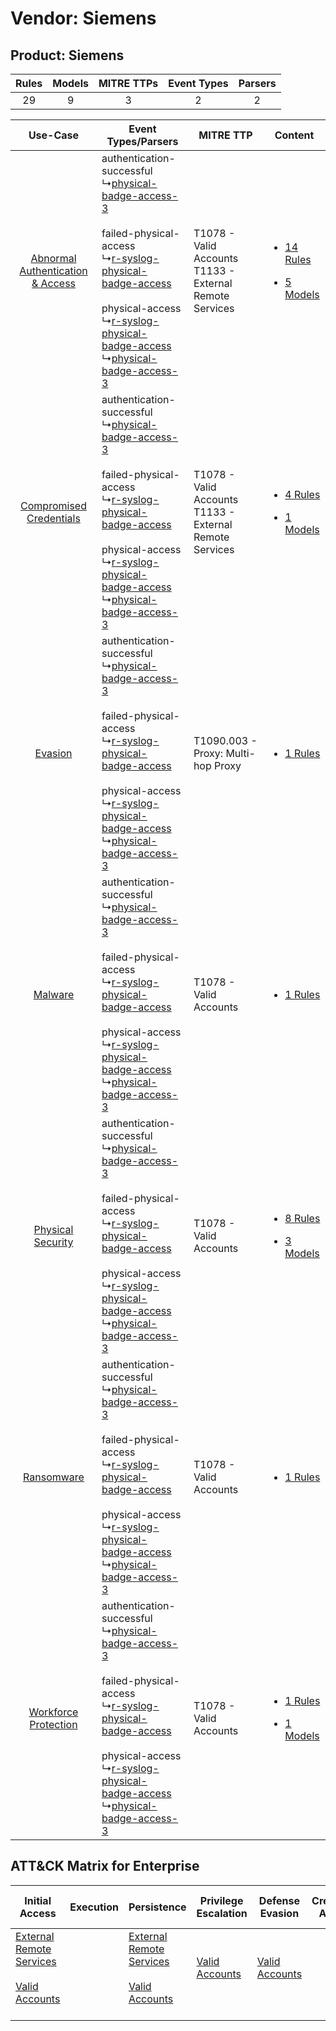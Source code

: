 Vendor: Siemens
===============
Product: Siemens
----------------
| Rules | Models | MITRE TTPs | Event Types | Parsers |
|:-----:|:------:|:----------:|:-----------:|:-------:|
|  29   |   9    |     3      |      2      |    2    |

|    Use-Case    | Event Types/Parsers    | MITRE TTP    | Content    |
|:----:| ---- | ---- | ---- |
| [Abnormal Authentication & Access](../../../UseCases/uc_abnormal_authentication_&_access.md) |  authentication-successful<br> ↳[physical-badge-access-3](Ps/pC_physicalbadgeaccess3.md)<br><br> failed-physical-access<br> ↳[r-syslog-physical-badge-access](Ps/pC_rsyslogphysicalbadgeaccess.md)<br><br> physical-access<br> ↳[r-syslog-physical-badge-access](Ps/pC_rsyslogphysicalbadgeaccess.md)<br> ↳[physical-badge-access-3](Ps/pC_physicalbadgeaccess3.md)<br> | T1078 - Valid Accounts<br>T1133 - External Remote Services<br> | [<ul><li>14 Rules</li></ul><ul><li>5 Models</li></ul>](RM/r_m_siemens_siemens_Abnormal_Authentication_&_Access.md) |
|          [Compromised Credentials](../../../UseCases/uc_compromised_credentials.md)          |  authentication-successful<br> ↳[physical-badge-access-3](Ps/pC_physicalbadgeaccess3.md)<br><br> failed-physical-access<br> ↳[r-syslog-physical-badge-access](Ps/pC_rsyslogphysicalbadgeaccess.md)<br><br> physical-access<br> ↳[r-syslog-physical-badge-access](Ps/pC_rsyslogphysicalbadgeaccess.md)<br> ↳[physical-badge-access-3](Ps/pC_physicalbadgeaccess3.md)<br> | T1078 - Valid Accounts<br>T1133 - External Remote Services<br> | [<ul><li>4 Rules</li></ul><ul><li>1 Models</li></ul>](RM/r_m_siemens_siemens_Compromised_Credentials.md)    |
|    [Evasion](../../../UseCases/uc_evasion.md)    |  authentication-successful<br> ↳[physical-badge-access-3](Ps/pC_physicalbadgeaccess3.md)<br><br> failed-physical-access<br> ↳[r-syslog-physical-badge-access](Ps/pC_rsyslogphysicalbadgeaccess.md)<br><br> physical-access<br> ↳[r-syslog-physical-badge-access](Ps/pC_rsyslogphysicalbadgeaccess.md)<br> ↳[physical-badge-access-3](Ps/pC_physicalbadgeaccess3.md)<br> | T1090.003 - Proxy: Multi-hop Proxy<br>    | [<ul><li>1 Rules</li></ul>](RM/r_m_siemens_siemens_Evasion.md)    |
|    [Malware](../../../UseCases/uc_malware.md)    |  authentication-successful<br> ↳[physical-badge-access-3](Ps/pC_physicalbadgeaccess3.md)<br><br> failed-physical-access<br> ↳[r-syslog-physical-badge-access](Ps/pC_rsyslogphysicalbadgeaccess.md)<br><br> physical-access<br> ↳[r-syslog-physical-badge-access](Ps/pC_rsyslogphysicalbadgeaccess.md)<br> ↳[physical-badge-access-3](Ps/pC_physicalbadgeaccess3.md)<br> | T1078 - Valid Accounts<br>    | [<ul><li>1 Rules</li></ul>](RM/r_m_siemens_siemens_Malware.md)    |
|    [Physical Security](../../../UseCases/uc_physical_security.md)    |  authentication-successful<br> ↳[physical-badge-access-3](Ps/pC_physicalbadgeaccess3.md)<br><br> failed-physical-access<br> ↳[r-syslog-physical-badge-access](Ps/pC_rsyslogphysicalbadgeaccess.md)<br><br> physical-access<br> ↳[r-syslog-physical-badge-access](Ps/pC_rsyslogphysicalbadgeaccess.md)<br> ↳[physical-badge-access-3](Ps/pC_physicalbadgeaccess3.md)<br> | T1078 - Valid Accounts<br>    | [<ul><li>8 Rules</li></ul><ul><li>3 Models</li></ul>](RM/r_m_siemens_siemens_Physical_Security.md)    |
|    [Ransomware](../../../UseCases/uc_ransomware.md)    |  authentication-successful<br> ↳[physical-badge-access-3](Ps/pC_physicalbadgeaccess3.md)<br><br> failed-physical-access<br> ↳[r-syslog-physical-badge-access](Ps/pC_rsyslogphysicalbadgeaccess.md)<br><br> physical-access<br> ↳[r-syslog-physical-badge-access](Ps/pC_rsyslogphysicalbadgeaccess.md)<br> ↳[physical-badge-access-3](Ps/pC_physicalbadgeaccess3.md)<br> | T1078 - Valid Accounts<br>    | [<ul><li>1 Rules</li></ul>](RM/r_m_siemens_siemens_Ransomware.md)    |
|    [Workforce Protection](../../../UseCases/uc_workforce_protection.md)    |  authentication-successful<br> ↳[physical-badge-access-3](Ps/pC_physicalbadgeaccess3.md)<br><br> failed-physical-access<br> ↳[r-syslog-physical-badge-access](Ps/pC_rsyslogphysicalbadgeaccess.md)<br><br> physical-access<br> ↳[r-syslog-physical-badge-access](Ps/pC_rsyslogphysicalbadgeaccess.md)<br> ↳[physical-badge-access-3](Ps/pC_physicalbadgeaccess3.md)<br> | T1078 - Valid Accounts<br>    | [<ul><li>1 Rules</li></ul><ul><li>1 Models</li></ul>](RM/r_m_siemens_siemens_Workforce_Protection.md)    |

ATT&CK Matrix for Enterprise
----------------------------
| Initial Access                                                                                                                                   | Execution | Persistence                                                                                                                                      | Privilege Escalation                                                | Defense Evasion                                                     | Credential Access | Discovery | Lateral Movement | Collection | Command and Control                                                                                                                       | Exfiltration | Impact |
| ------------------------------------------------------------------------------------------------------------------------------------------------ | --------- | ------------------------------------------------------------------------------------------------------------------------------------------------ | ------------------------------------------------------------------- | ------------------------------------------------------------------- | ----------------- | --------- | ---------------- | ---------- | ----------------------------------------------------------------------------------------------------------------------------------------- | ------------ | ------ |
| [External Remote Services](https://attack.mitre.org/techniques/T1133)<br><br>[Valid Accounts](https://attack.mitre.org/techniques/T1078)<br><br> |           | [External Remote Services](https://attack.mitre.org/techniques/T1133)<br><br>[Valid Accounts](https://attack.mitre.org/techniques/T1078)<br><br> | [Valid Accounts](https://attack.mitre.org/techniques/T1078)<br><br> | [Valid Accounts](https://attack.mitre.org/techniques/T1078)<br><br> |                   |           |                  |            | [Proxy: Multi-hop Proxy](https://attack.mitre.org/techniques/T1090/003)<br><br>[Proxy](https://attack.mitre.org/techniques/T1090)<br><br> |              |        |
